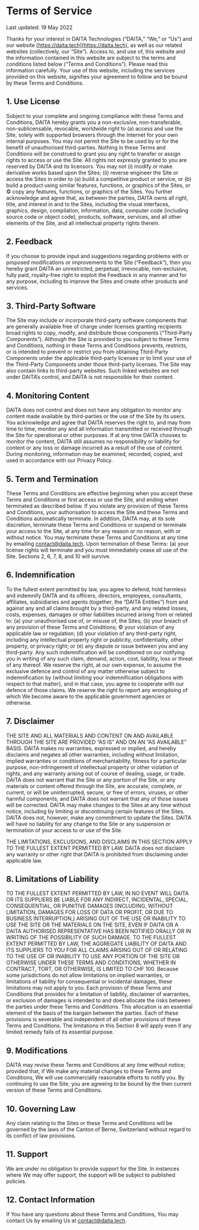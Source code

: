 # Terms of Service

Last updated: 19 May 2022

Thanks for your interest in DAITA Technologies (“DAITA,” “We,” or “Us”) and our website [https://daita.tech](https://daita.tech), as well as our related websites (collectively, our “Site”). Access to, and use of, this website and the information contained in this website are subject to the terms and conditions listed below (“Terms and Conditions”). Please read this information carefully. Your use of this website, including the services provided on this website, signifies your agreement to follow and be bound by these Terms and Conditions.

## 1. Use License

Subject to your complete and ongoing compliance with these Terms and Conditions, DAITA hereby grants you a non-exclusive, non-transferable, non-sublicensable, revocable, worldwide right to (a) access and use the Site, solely with supported browsers through the Internet for your own internal purposes. You may not permit the Site to be used by or for the benefit of unauthorised third-parties. Nothing in these Terms and Conditions will be construed to grant you any right to transfer or assign rights to access or use the Site. All rights not expressly granted to you are reserved by DAITA and its licensors. You may not (i) modify or make derivative works based upon the Sites; (ii) reverse engineer the Site or access the Sites in order to (a) build a competitive product or service, or (b) build a product using similar features, functions, or graphics of the Sites, or © copy any features, functions, or graphics of the Sites. You further acknowledge and agree that, as between the parties, DAITA owns all right, title, and interest in and to the Sites, including the visual interfaces, graphics, design, compilation, information, data, computer code (including source code or object code), products, software, services, and all other elements of the Site, and all intellectual property rights therein.

## 2. Feedback

If you choose to provide input and suggestions regarding problems with or proposed modifications or improvements to the Site (“Feedback”), then you hereby grant DAITA an unrestricted, perpetual, irrevocable, non-exclusive, fully paid, royalty-free right to exploit the Feedback in any manner and for any purpose, including to improve the Sites and create other products and services.

## 3. Third-Party Software

The Site may include or incorporate third-party software components that are generally available free of charge under licenses granting recipients broad rights to copy, modify, and distribute those components (“Third-Party Components”). Although the Site is provided to you subject to these Terms and Conditions, nothing in these Terms and Conditions prevents, restricts, or is intended to prevent or restrict you from obtaining Third-Party Components under the applicable third-party licenses or to limit your use of the Third-Party Components under those third-party licenses. The Site may also contain links to third-party websites. Such linked websites are not under DAITA’s control, and DAITA is not responsible for their content.

## 4. Monitoring Content

DAITA does not control and does not have any obligation to monitor any content made available by third-parties or the use of the Site by its users. You acknowledge and agree that DAITA reserves the right to, and may from time to time, monitor any and all information transmitted or received through the Site for operational or other purposes. If at any time DAITA chooses to monitor the content, DAITA still assumes no responsibility or liability for content or any loss or damage incurred as a result of the use of content. During monitoring, information may be examined, recorded, copied, and used in accordance with our Privacy Policy.

## 5. Term and Termination

These Terms and Conditions are effective beginning when you accept these Terms and Conditions or first access or use the Site, and ending when terminated as described below. If you violate any provision of these Terms and Conditions, your authorisation to access the Site and these Terms and Conditions automatically terminate. In addition, DAITA may, at its sole discretion, terminate these Terms and Conditions or suspend or terminate your access to the Site, at any time for any reason or no reason, with or without notice. You may terminate these Terms and Conditions at any time by emailing [contact@daita.tech](mailto:contact@daita.tech?subject=DAITA%20Platform%20User%20Enquiry). Upon termination of these Terms: (a) your license rights will terminate and you must immediately cease all use of the Site. Sections 2, 6, 7, 8, and 10 will survive.

## 6. Indemnification

To the fullest extent permitted by law, you agree to defend, hold harmless and indemnify DAITA and its officers, directors, employees, consultants, affiliates, subsidiaries and agents (together, the “DAITA Entities”) from and against any and all claims brought by a third-party, and any related losses, costs, expenses, damages or other liabilities incurred arising from or related to: (a) your unauthorised use of, or misuse of, the Sites; (b) your breach of any provision of these Terms and Conditions; © your violation of any applicable law or regulation; (d) your violation of any third-party right, including any intellectual property right or publicity, confidentiality, other property, or privacy right; or (e) any dispute or issue between you and any third-party. Any such indemnification will be conditioned on our notifying you in writing of any such claim, demand, action, cost, liability, loss or threat of any thereof. We reserve the right, at our own expense, to assume the exclusive defence and control of any matter otherwise subject to indemnification by (without limiting your indemnification obligations with respect to that matter), and in that case, you agree to cooperate with our defence of those claims. We reserve the right to report any wrongdoing of which We become aware to the applicable government agencies or otherwise.

## 7. Disclaimer

THE SITE AND ALL MATERIALS AND CONTENT ON AND AVAILABLE THROUGH THE SITE ARE PROVIDED “AS IS” AND ON AN “AS AVAILABLE” BASIS. DAITA makes no warranties, expressed or implied, and hereby disclaims and negates all other warranties, including without limitation, implied warranties or conditions of merchantability, fitness for a particular purpose, non-infringement of intellectual property or other violation of rights, and any warranty arising out of course of dealing, usage, or trade. DAITA does not warrant that the Site or any portion of the Site, or any materials or content offered through the Site, are accurate, complete, or current, or will be uninterrupted, secure, or free of errors, viruses, or other harmful components; and DAITA does not warrant that any of those issues will be corrected. DAITA may make changes to the Sites at any time without notice, including by limiting or discontinuing certain features of the Sites. DAITA does not, however, make any commitment to update the Sites. DAITA will have no liability for any change to the Site or any suspension or termination of your access to or use of the Site.

THE LIMITATIONS, EXCLUSIONS, AND DISCLAIMS IN THIS SECTION APPLY TO THE FULLEST EXTENT PERMITTED BY LAW. DAITA does not disclaim any warranty or other right that DAITA is prohibited from disclaiming under applicable law.

## 8. Limitations of Liability

TO THE FULLEST EXTENT PERMITTED BY LAW, IN NO EVENT WILL DAITA OR ITS SUPPLIERS BE LIABLE FOR ANY INDIRECT, INCIDENTAL, SPECIAL, CONSEQUENTIAL, OR PUNITIVE DAMAGES (INCLUDING, WITHOUT LIMITATION, DAMAGES FOR LOSS OF DATA OR PROFIT, OR DUE TO BUSINESS INTERRUPTION,) ARISING OUT OF THE USE OR INABILITY TO USE THE SITE OR THE MATERIALS ON THE SITE, EVEN IF DAITA OR A DAITA AUTHORISED REPRESENTATIVE HAS BEEN NOTIFIED ORALLY OR IN WRITING OF THE POSSIBILITY OF SUCH DAMAGE. TO THE FULLEST EXTENT PERMITTED BY LAW, THE AGGREGATE LIABILITY OF DAITA AND ITS SUPPLIERS TO YOU FOR ALL CLAIMS ARISING OUT OF OR RELATING TO THE USE OF OR INABILITY TO USE ANY PORTION OF THE SITE OR OTHERWISE UNDER THESE TERMS AND CONDITIONS, WHETHER IN CONTRACT, TORT, OR OTHERWISE, IS LIMITED TO CHF 100. Because some jurisdictions do not allow limitations on implied warranties, or limitations of liability for consequential or incidental damages, these limitations may not apply to you.
Each provision of these Terms and Conditions that provides for a limitation of liability, disclaimer of warranties, or exclusion of damages is intended to and does allocate the risks between the parties under these Terms and Conditions. This allocation is an essential element of the basis of the bargain between the parties. Each of these provisions is severable and independent of all other provisions of these Terms and Conditions. The limitations in this Section 8 will apply even if any limited remedy fails of its essential purpose.

## 9. Modifications

DAITA may revise these Terms and Conditions at any time without notice; provided that, if We make any material changes to these Terms and Conditions, We will use commercially reasonable efforts to notify you. By continuing to use the Site, you are agreeing to be bound by the then current version of these Terms and Conditions.

## 10. Governing Law

Any claim relating to the Sites or these Terms and Conditions will be governed by the laws of the Canton of Berne, Switzerland without regard to its conflict of law provisions.

## 11. Support

We are under no obligation to provide support for the Site. In instances where We may offer support, the support will be subject to published policies.

## 12. Contact Information

If You have any questions about these Terms and Conditions, You may contact Us by emailing Us at [contact@daita.tech](mailto:contact@daita.tech?subject=DAITA%20Platform%20User%20Enquiry).
